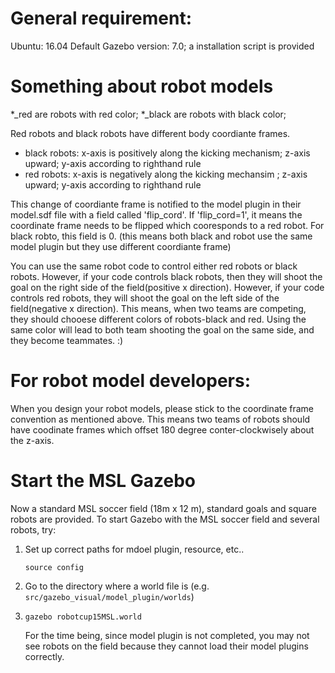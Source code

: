 # General requirement:
Ubuntu: 16.04
Default Gazebo version: 7.0; a installation script is provided

# Something about robot models
*_red are robots with red color;
*_black are robots with black color;

Red robots and black robots have different body coordiante frames. 

- black robots: x-axis is positively along the kicking mechanism; z-axis upward; y-axis according to righthand rule
- red robots: x-axis is negatively along the kicking mechansim ; z-axis upward; y-axis according to righthand rule

This change of coordiante frame is notified to the model plugin in their model.sdf file with a field called 'flip_cord'. If 'flip_cord=1', it means the coordinate frame needs to be flipped which cooresponds to a red robot. For black robto, this field is 0. (this means both black and robot use the same model plugin but they use different coordiante frame)

You can use the same robot code to control either red robots or black robots. However, if your code controls black robots, then they will shoot the goal on the right side of the field(positive x direction). However, if your code controls red robots, they will shoot the goal on the left side of the field(negative x direction). This means, when two teams are competing, they should chooese different colors of robots-black and red. Using the same color will lead to both team shooting the goal on the same side, and they become teammates. :)

# For robot model developers:
When you design your robot models, please stick to the coordinate frame convention as mentioned above. This means two teams of robots should have coodinate frames which offset 180 degree conter-clockwisely about the z-axis.

# Start the MSL Gazebo

Now a standard MSL soccer field (18m x 12 m), standard goals and square robots are provided. To start Gazebo with the MSL soccer field and several robots, try:

1. Set up correct paths for mdoel plugin, resource, etc..

   `source config`

2. Go to the directory where a world file is (e.g. `src/gazebo_visual/model_plugin/worlds`)

3. `gazebo robotcup15MSL.world`

   For the time being, since model plugin is not completed, you may not see robots on the field because they cannot load their model plugins correctly.